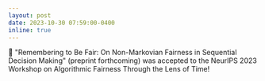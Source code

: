 ```yaml
---
layout: post
date: 2023-10-30 07:59:00-0400
inline: true
---
```


:elephant: "Remembering to Be Fair: On Non-Markovian Fairness in Sequential Decision Making" (preprint forthcoming) was accepted to the NeurIPS 2023 Workshop on Algorithmic Fairness Through the Lens of Time!
